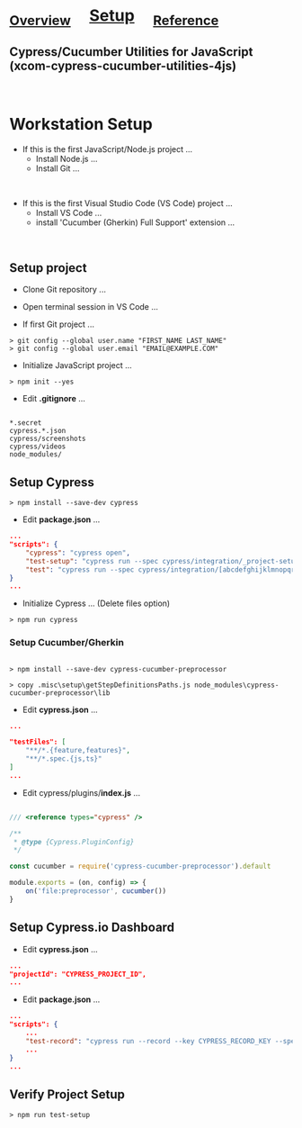 

# <sub>[Overview](README.md)</sub>&nbsp;&nbsp;&nbsp;&nbsp;&nbsp;[Setup](README_Setup.md)&nbsp;&nbsp;&nbsp;&nbsp;&nbsp;<sub>[Reference](README_Reference.md)</sub>

## Cypress/Cucumber Utilities for JavaScript (xcom-cypress-cucumber-utilities-4js)

<br/>


# Workstation Setup

* If this is the first JavaScript/Node.js project ...
    * Install Node.js ...
    * Install Git ...

<br>

* If this is the first Visual Studio Code (VS Code) project ...
    * Install VS Code ...
    * install 'Cucumber (Gherkin) Full Support' extension ...

<br>

## Setup project

* Clone Git repository ...

* Open terminal session in VS Code ...

* If first Git project ...

```
> git config --global user.name "FIRST_NAME LAST_NAME"
> git config --global user.email "EMAIL@EXAMPLE.COM"
```

* Initialize JavaScript project ...

```
> npm init --yes
```

* Edit **.gitignore** ...

```

*.secret
cypress.*.json
cypress/screenshots
cypress/videos
node_modules/

```


## Setup Cypress

```
> npm install --save-dev cypress
```

* Edit **package.json** ...

```json
...
"scripts": {
    "cypress": "cypress open",
    "test-setup": "cypress run --spec cypress/integration/_project-setup/**",
    "test": "cypress run --spec cypress/integration/[abcdefghijklmnopqrstuvwxyz0123456789]*/**"
}
...
```

* Initialize Cypress ... (Delete files option)
```
> npm run cypress
```

### Setup Cucumber/Gherkin

```

> npm install --save-dev cypress-cucumber-preprocessor

> copy .misc\setup\getStepDefinitionsPaths.js node_modules\cypress-cucumber-preprocessor\lib

```


* Edit **cypress.json** ...

```json
...

"testFiles": [
    "**/*.{feature,features}",
    "**/*.spec.{js,ts}"
]
...
```

* Edit cypress/plugins/**index.js** ...

```js

/// <reference types="cypress" />

/**
 * @type {Cypress.PluginConfig}
 */

const cucumber = require('cypress-cucumber-preprocessor').default

module.exports = (on, config) => {
    on('file:preprocessor', cucumber())
}

```


## Setup Cypress.io Dashboard

* Edit **cypress.json** ...

```json
...
"projectId": "CYPRESS_PROJECT_ID",
...
```

* Edit **package.json** ...

```json
...
"scripts": {
    ...
    "test-record": "cypress run --record --key CYPRESS_RECORD_KEY --spec cypress/integration/[abcdefghijklmnopqrstuvwxyz0123456789]*/**",
    ...
}
...
```



## Verify Project Setup

```
> npm run test-setup
```
